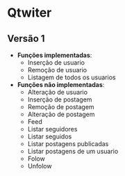 # Qtwiter


## Versão 1
- **Funções implementadas**:
  - Inserção de usuario
  - Remoção de usuario
  - Listagem de todos os usuarios
- **Funções não implementadas**:
  - Alteração de usuario
  - Inserção de postagem
  - Remoção de postagem
  - Alteração de postagem
  - Feed
  - Listar seguidores
  - Listar seguidos
  - Listar postagens publicadas
  - Listar postagens de um usuario
  - Folow
  - Unfolow

